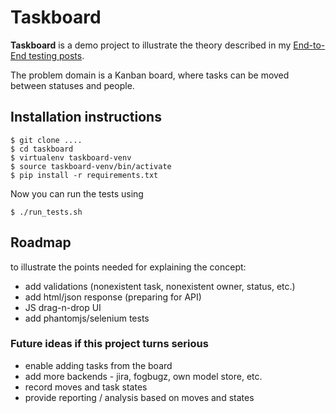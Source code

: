# Taskboard

**Taskboard** is a demo project to illustrate the theory described in my
[End-to-End testing posts][zspe2e].

The problem domain is a Kanban board, where tasks can be moved between
statuses and people.

## Installation instructions

    $ git clone ....
    $ cd taskboard
    $ virtualenv taskboard-venv
    $ source taskboard-venv/bin/activate
    $ pip install -r requirements.txt

Now you can run the tests using

    $ ./run_tests.sh

## Roadmap

to illustrate the points needed for explaining the concept:

* add validations (nonexistent task, nonexistent owner, status, etc.)
* add html/json response (preparing for API)
* JS drag-n-drop UI
* add phantomjs/selenium tests

### Future ideas if this project turns serious

* enable adding tasks from the board
* add more backends - jira, fogbugz, own model store, etc.
* record moves and task states
* provide reporting / analysis based on moves and states

[zspe2e]: http://blog.zsoldosp.eu/category/end-to-end/
